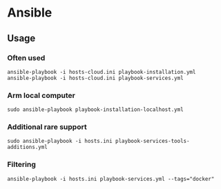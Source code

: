 # Ansible

## Usage

### Often used
```
ansible-playbook -i hosts-cloud.ini playbook-installation.yml
ansible-playbook -i hosts-cloud.ini playbook-services.yml
```

### Arm local computer
```
sudo ansible-playbook playbook-installation-localhost.yml 
```

### Additional rare support
```
sudo ansible-playbook -i hosts.ini playbook-services-tools-additions.yml
``` 

### Filtering
```
ansible-playbook -i hosts.ini playbook-services.yml --tags="docker"
``` 